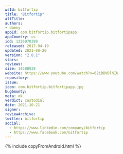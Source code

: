 ```yaml
---
wsId: bitfortip
title: "Bitfortip"
altTitle: 
authors:
- danny
appId: com.bitfortip.bitfortipapp
appCountry: us
idd: 1226070389
released: 2017-04-19
updated: 2021-08-20
version: "2.0.1"
stars: 
reviews: 
size: 14588928
website: https://www.youtube.com/watch?v=62iDBVDlhIU
repository: 
issue: 
icon: com.bitfortip.bitfortipapp.jpg
bugbounty: 
meta: ok
verdict: custodial
date: 2021-10-21
signer: 
reviewArchive:
twitter: bitfortip
social:
  - https://www.linkedin.com/company/bitfortip
  - https://www.facebook.com/bitfortip
---
```


{% include copyFromAndroid.html %}

